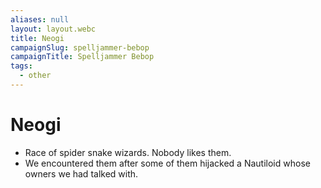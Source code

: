 ```yaml
---
aliases: null
layout: layout.webc
title: Neogi
campaignSlug: spelljammer-bebop
campaignTitle: Spelljammer Bebop
tags:
  - other
---
```

# Neogi

- Race of spider snake wizards. Nobody likes them.
- We encountered them after some of them hijacked a Nautiloid whose owners we had talked with.
